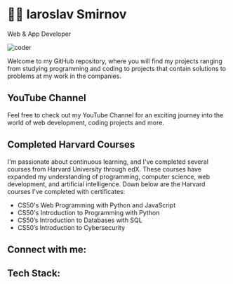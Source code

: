# :technologist: Iaroslav Smirnov

Web & App Developer

![coder](https://camo.githubusercontent.com/27632f6d715083296e262514606a49000d3f52921b1775f8fff3a711a132c3c3/68747470733a2f2f692e696d6775722e636f6d2f625346387458592e676966)

Welcome to my GitHub repository, where you will find my projects ranging from studying programming and coding to projects that contain solutions to problems at my work in the companies.

## YouTube Channel

Feel free to check out my YouTube Channel for an exciting journey into the world of web development, coding projects and more.

## Completed Harvard Courses

I'm passionate about continuous learning, and I've completed several courses from Harvard University through edX. These courses have expanded my understanding of programming, computer science, web development, and artificial intelligence. Down below are the Harvard courses I've completed with certificates:

- CS50's Web Programming with Python and JavaScript
- CS50's Introduction to Programming with Python
- CS50’s Introduction to Databases with SQL
- CS50’s Introduction to Cybersecurity

## Connect with me:



## Tech Stack:

